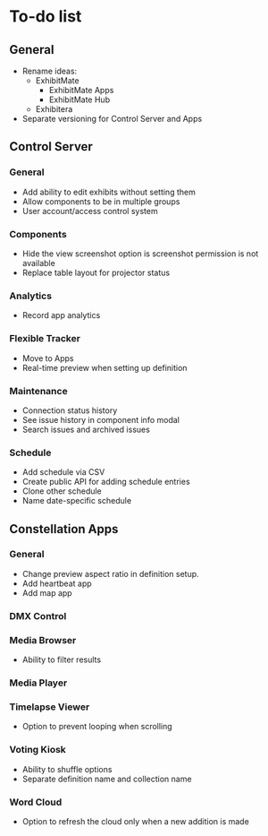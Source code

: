 # To-do list

## General

- Rename ideas:
  - ExhibitMate
    - ExhibitMate Apps
    - ExhibitMate Hub
  - Exhibitera
- Separate versioning for Control Server and Apps

## Control Server

### General
- Add ability to edit exhibits without setting them
- Allow components to be in multiple groups
- User account/access control system

### Components
- Hide the view screenshot option is screenshot permission is not available
- Replace table layout for projector status


### Analytics
- Record app analytics

### Flexible Tracker
- Move to Apps
- Real-time preview when setting up definition

### Maintenance
- Connection status history
- See issue history in component info modal
- Search issues and archived issues

### Schedule
- Add schedule via CSV
- Create public API for adding schedule entries
- Clone other schedule
- Name date-specific schedule

## Constellation Apps

### General
- Change preview aspect ratio in definition setup.
- Add heartbeat app
- Add map app

### DMX Control

### Media Browser
- Ability to filter results

### Media Player

### Timelapse Viewer
- Option to prevent looping when scrolling

### Voting Kiosk
- Ability to shuffle options
- Separate definition name and collection name

### Word Cloud
- Option to refresh the cloud only when a new addition is made
